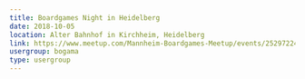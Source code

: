```yaml
---
title: Boardgames Night in Heidelberg
date: 2018-10-05
location: Alter Bahnhof in Kirchheim, Heidelberg
link: https://www.meetup.com/Mannheim-Boardgames-Meetup/events/252972242/
usergroup: bogama
type: usergroup
---
```

